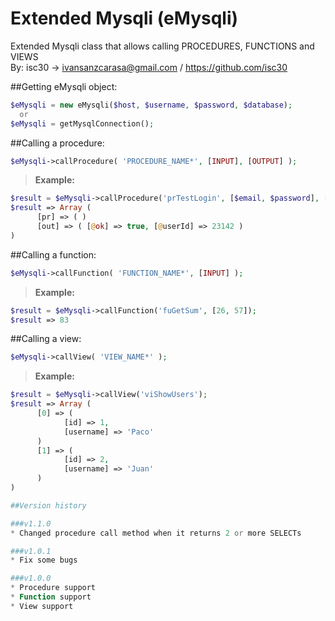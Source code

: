 # Extended Mysqli (eMysqli)
Extended Mysqli class that allows calling PROCEDURES, FUNCTIONS and VIEWS<br />
By: isc30 -> ivansanzcarasa@gmail.com / https://github.com/isc30

##Getting eMysqli object:
```php
$eMysqli = new eMysqli($host, $username, $password, $database);
  or
$eMysqli = getMysqlConnection();
```

##Calling a procedure:
```php
$eMysqli->callProcedure( 'PROCEDURE_NAME*', [INPUT], [OUTPUT] );
```
 > **Example:**
```php
$result = $eMysqli->callProcedure('prTestLogin', [$email, $password], ['@ok', '@userId']);
$result => Array (
      [pr] => ( )
      [out] => ( [@ok] => true, [@userId] => 23142 )
)
```

##Calling a function:
```php
$eMysqli->callFunction( 'FUNCTION_NAME*', [INPUT] );
```
 > **Example:**
```php
$result = $eMysqli->callFunction('fuGetSum', [26, 57]);
$result => 83
```

##Calling a view:
```php
$eMysqli->callView( 'VIEW_NAME*' );
```
 > **Example:**
```php
$result = $eMysqli->callView('viShowUsers');
$result => Array (
      [0] => (
            [id] => 1,
            [username] => 'Paco'
      )
      [1] => (
            [id] => 2,
            [username] => 'Juan'
      )
)

##Version history

###v1.1.0
* Changed procedure call method when it returns 2 or more SELECTs

###v1.0.1
* Fix some bugs

###v1.0.0
* Procedure support
* Function support
* View support

